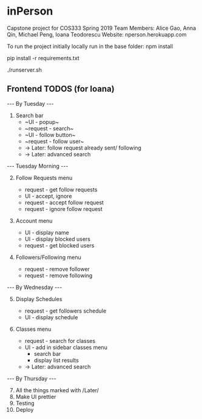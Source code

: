 # inPerson
Capstone project for COS333 Spring 2019
Team Members: Alice Gao, Anna Qin, Michael Peng, Ioana Teodorescu
Website: nperson.herokuapp.com

To run the project initially locally run in the base folder:
npm install

pip install -r requirements.txt

./runserver.sh

## Frontend TODOS (for Ioana)
--- By Tuesday ---
1. Search bar
    * ~UI - popup~
    * ~request - search~
    * ~UI - follow button~
    * ~request - follow user~
    * -> Later: follow request already sent/ following
    * -> Later: advanced search


--- Tuesday Morning ---

2. Follow Requests menu
    * request - get follow requests
    * UI - accept, ignore
    * request - accept follow request
    * request - ignore follow request

3. Account menu
    * UI - display name
    * UI - display blocked users
    * request - get blocked users

4. Followers/Following menu
    * request - remove follower
    * request - remove following


--- By Wednesday ---

5. Display Schedules
    * request - get followers schedule
    * UI - display schedule

6. Classes menu
    * request - search for classes
    * UI - add in sidebar classes menu
        * search bar
        * display list results
    * -> Later: advanced search


--- By Thursday ---

7. All the things marked with /Later/
8. Make UI prettier
9. Testing
10. Deploy



